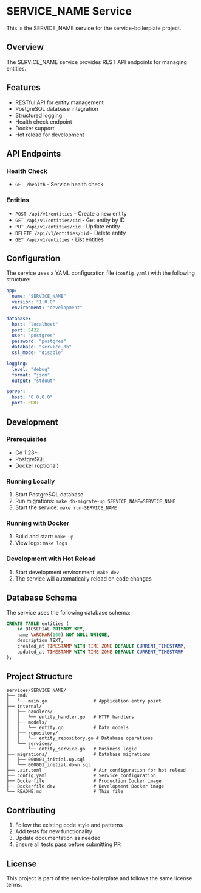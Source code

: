 # SERVICE_NAME Service

This is the SERVICE_NAME service for the service-boilerplate project.

## Overview

The SERVICE_NAME service provides REST API endpoints for managing entities.

## Features

- RESTful API for entity management
- PostgreSQL database integration
- Structured logging
- Health check endpoint
- Docker support
- Hot reload for development

## API Endpoints

### Health Check
- `GET /health` - Service health check

### Entities
- `POST /api/v1/entities` - Create a new entity
- `GET /api/v1/entities/:id` - Get entity by ID
- `PUT /api/v1/entities/:id` - Update entity
- `DELETE /api/v1/entities/:id` - Delete entity
- `GET /api/v1/entities` - List entities

## Configuration

The service uses a YAML configuration file (`config.yaml`) with the following structure:

```yaml
app:
  name: "SERVICE_NAME"
  version: "1.0.0"
  environment: "development"

database:
  host: "localhost"
  port: 5432
  user: "postgres"
  password: "postgres"
  database: "service_db"
  ssl_mode: "disable"

logging:
  level: "debug"
  format: "json"
  output: "stdout"

server:
  host: "0.0.0.0"
  port: PORT
```

## Development

### Prerequisites

- Go 1.23+
- PostgreSQL
- Docker (optional)

### Running Locally

1. Start PostgreSQL database
2. Run migrations: `make db-migrate-up SERVICE_NAME=SERVICE_NAME`
3. Start the service: `make run-SERVICE_NAME`

### Running with Docker

1. Build and start: `make up`
2. View logs: `make logs`

### Development with Hot Reload

1. Start development environment: `make dev`
2. The service will automatically reload on code changes

## Database Schema

The service uses the following database schema:

```sql
CREATE TABLE entities (
    id BIGSERIAL PRIMARY KEY,
    name VARCHAR(100) NOT NULL UNIQUE,
    description TEXT,
    created_at TIMESTAMP WITH TIME ZONE DEFAULT CURRENT_TIMESTAMP,
    updated_at TIMESTAMP WITH TIME ZONE DEFAULT CURRENT_TIMESTAMP
);
```

## Project Structure

```
services/SERVICE_NAME/
├── cmd/
│   └── main.go                 # Application entry point
├── internal/
│   ├── handlers/
│   │   └── entity_handler.go   # HTTP handlers
│   ├── models/
│   │   └── entity.go           # Data models
│   ├── repository/
│   │   └── entity_repository.go # Database operations
│   └── services/
│       └── entity_service.go   # Business logic
├── migrations/                 # Database migrations
│   ├── 000001_initial.up.sql
│   └── 000001_initial.down.sql
├── .air.toml                   # Air configuration for hot reload
├── config.yaml                 # Service configuration
├── Dockerfile                  # Production Docker image
├── Dockerfile.dev              # Development Docker image
└── README.md                   # This file
```

## Contributing

1. Follow the existing code style and patterns
2. Add tests for new functionality
3. Update documentation as needed
4. Ensure all tests pass before submitting PR

## License

This project is part of the service-boilerplate and follows the same license terms.